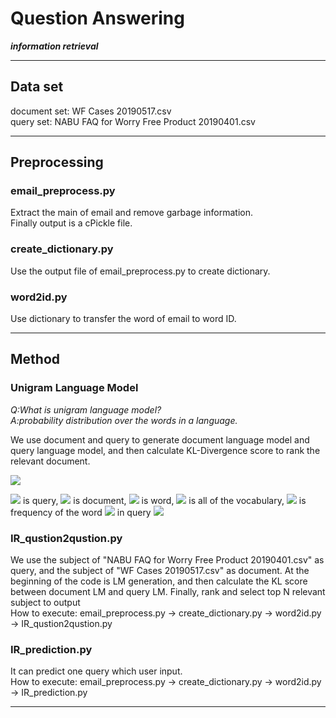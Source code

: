 
# Question Answering
<i><b>information retrieval</b></i>

---

## Data set
document set: WF Cases 20190517.csv<br>
query set:    NABU FAQ for Worry Free Product 20190401.csv

---

## Preprocessing
### email_preprocess.py
Extract the main of email and remove garbage information.<br>
Finally output is a cPickle file.
### create_dictionary.py
Use the output file of email_preprocess.py to create dictionary.
### word2id.py
Use dictionary to transfer the word of email to word ID.

---

## Method
### Unigram Language Model
<i>Q:What is unigram language model?<br>
A:probability distribution over the words in a language.<br></i>

We use document and query to generate document language model and query language model, and then calculate KL-Divergence score to rank the relevant document.

<img src="http://latex.codecogs.com/gif.latex?\\ {KL(Q||D)}=\sum_{w\in{V}}\frac{f_{w,Q}}{|Q|}\log{P(w|D)}" />

<img src="http://latex.codecogs.com/gif.latex?\\ Q" /> is query, <img src="http://latex.codecogs.com/gif.latex?\\ D" /> is document, <img src="http://latex.codecogs.com/gif.latex?\\ w" /> is word, <img src="http://latex.codecogs.com/gif.latex?\\ V" /> is all of the vocabulary, <img src="http://latex.codecogs.com/gif.latex?\\ f_{w,Q}" /> is frequency of the word <img src="http://latex.codecogs.com/gif.latex?\\ w" /> in query <img src="http://latex.codecogs.com/gif.latex?\\ Q" />


### IR_qustion2qustion.py
We use the subject of "NABU FAQ for Worry Free Product 20190401.csv" as query, and the subject of "WF Cases 20190517.csv" as document. At the beginning of the code is LM generation, and then calculate the KL score between document LM and query LM. Finally, rank and select top N relevant subject to output<br> 
How to execute: email_preprocess.py -> create_dictionary.py -> word2id.py -> IR_qustion2qustion.py
### IR_prediction.py
It can predict one query which user input.<br> 
How to execute: email_preprocess.py -> create_dictionary.py -> word2id.py -> IR_prediction.py

---
